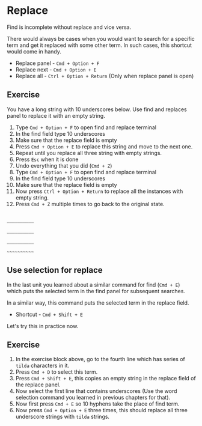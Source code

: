 Replace
========

Find is incomplete without replace and vice versa.

There would always be cases when you would want to search for a specific term
and get it replaced with some other term. In such cases, this shortcut would
come in handy.

* Replace panel - `Cmd + Option + F`
* Replace next - `Cmd + Option + E`
* Replace all - `Ctrl + Option + Return` (Only when replace panel
  is open)

Exercise
---------

You have a long string with 10 underscores below. Use find and replaces panel
to replace it with an empty string.

1. Type `Cmd + Option + F` to open find and replace terminal
2. In the find field type 10 underscores
3. Make sure that the replace field is empty
4. Press `Cmd + Option + E` to replace this string and move to the next one.
5. Repeat until you replace all three string with empty strings.
6. Press `Esc` when it is done
7. Undo everything that you did (`Cmd + Z`)
8. Type `Cmd + Option + F` to open find and replace terminal
9. In the find field type 10 underscores
9. Make sure that the replace field is empty
10. Now press `Ctrl + Option + Return` to replace all the instances with empty
    string.
11. Press `Cmd + Z` multiple times to go back to the original state.


```

__________

__________

__________

~~~~~~~~~~

```

Use selection for replace
--------------------------

In the last unit you learned about a similar command for find (`Cmd + E`)
which puts the selected term in the find panel for subsequent searches.

In a similar way, this command puts the selected term in the replace field.

* Shortcut - `Cmd + Shift + E`

Let's try this in practice now.

Exercise
---------

1. In the exercise block above, go to the fourth line which has series of 
   `tilda` characters in it.
2. Press `Cmd + D` to select this term.
3. Press `Cmd + Shift + E`, this copies an empty string in the replace field of
   the replace panel.
4. Now select the first line that contains underscores (Use the word selection 
   command you learned in previous chapters for that).
5. Now first press `Cmd + E` so 10 hyphens take the place of find term.
6. Now press `Cmd + Option + E` three times, this should replace all three
   underscore strings with `tilda` strings.
   